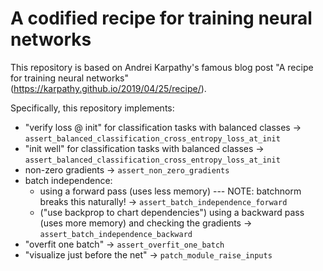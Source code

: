 # A codified recipe for training neural networks

This repository is based on Andrei Karpathy's famous blog post "A recipe for training neural networks" (https://karpathy.github.io/2019/04/25/recipe/).

Specifically, this repository implements:

- "verify loss @ init" for classification tasks with balanced classes -> `assert_balanced_classification_cross_entropy_loss_at_init`
- "init well" for classification tasks with balanced classes -> `assert_balanced_classification_cross_entropy_loss_at_init`
- non-zero gradients -> `assert_non_zero_gradients`
- batch independence:
  - using a forward pass (uses less memory) --- NOTE: batchnorm breaks this naturally! -> `assert_batch_independence_forward`
  - ("use backprop to chart dependencies") using a backward pass (uses more memory) and checking the gradients -> `assert_batch_independence_backward`
- "overfit one batch" -> `assert_overfit_one_batch`
- "visualize just before the net" -> `patch_module_raise_inputs`
